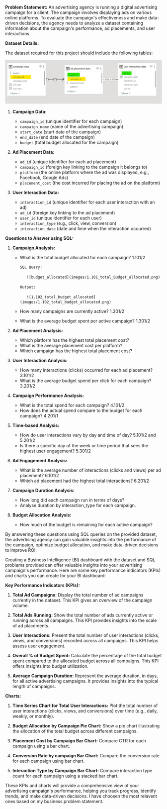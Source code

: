**Problem Statement:**
An advertising agency is running a digital advertising campaign for a client. The campaign involves displaying ads on various online platforms. To evaluate the campaign's effectiveness and make data-driven decisions, the agency needs to analyze a dataset containing information about the campaign's performance, ad placements, and user interactions.

**Dataset Details:**

The dataset required for this project should include the following tables:

![database_schema](Schema_Model_view.jpeg)

1. **Campaign Data:**
   - `campaign_id` (unique identifier for each campaign)
   - `campaign_name` (name of the advertising campaign)
   - `start_date` (start date of the campaign)
   - `end_date` (end date of the campaign)
   - `budget` (total budget allocated for the campaign)

2. **Ad Placement Data:**
   - `ad_id` (unique identifier for each ad placement)
   - `campaign_id` (foreign key linking to the campaign it belongs to)
   - `platform` (the online platform where the ad was displayed, e.g., Facebook, Google Ads)
   - `placement_cost` (the cost incurred for placing the ad on the platform)

3. **User Interaction Data:**
   - `interaction_id` (unique identifier for each user interaction with an ad)
   - `ad_id` (foreign key linking to the ad placement)
   - `user_id` (unique identifier for each user)
   - `interaction_type` (e.g., click, view, conversion)
   - `interaction_date` (date and time when the interaction occurred)

**Questions to Answer using SQL:**

1. **Campaign Analysis:**
   - What is the total budget allocated for each campaign? 1.101/2
         
         SQL Query:
            
            ![budget_allocated](images/1.101_total_Budget_allocated.png) 
         
         Output: 
            
            ![1.102_total_budget_allocated](images/1.102_total_budget_allocated.png)

   - How many campaigns are currently active? 1.201/2
   - What is the average budget spent per active campaign? 1.301/2
   
2. **Ad Placement Analysis:**
   - Which platform has the highest total placement cost?
   - What is the average placement cost per platform?
   - Which campaign has the highest total placement cost?

3. **User Interaction Analysis:**
   - How many interactions (clicks) occurred for each ad placement? 3.101/2
   - What is the average budget spend per click for each campaign? 3.201/2

4. **Campaign Performance Analysis:**
   - What is the total spend for each campaign? 4.101/2
   - How does the actual spend compare to the budget for each campaign? 4.201/1

5. **Time-based Analysis:**
   - How do user interactions vary by day and time of day?  5.101/2 and 5.201/2
   - Is there a specific day of the week or time period that sees the highest user engagement? 5.301/2
   
6. **Ad Engagement Analysis:**
   - What is the average number of interactions (clicks and views) per ad placement? 6.101/2
   - Which ad placement had the highest total interactions? 6.201/2

7. **Campaign Duration Analysis:**
   - How long did each campaign run in terms of days?
   - Analyse duration by interaction_type for each campaign.

8. **Budget Allocation Analysis:**
   - How much of the budget is remaining for each active campaign?

   

By answering these questions using SQL queries on the provided dataset, the advertising agency can gain valuable insights into the performance of the campaign, optimize budget allocation, and make data-driven decisions to improve ROI.


Creating a Business Intelligence (BI) dashboard with the dataset and SQL problems provided can offer valuable insights into your advertising campaign's performance. Here are some key performance indicators (KPIs) and charts you can create for your BI dashboard:

**Key Performance Indicators (KPIs):**

1. **Total Ad Campaigns:** Display the total number of ad campaigns currently in the dataset. This KPI gives an overview of the campaign volume.

2. **Total Ads Running:** Show the total number of ads currently active or running across all campaigns. This KPI provides insights into the scale of ad placements.

3. **User Interactions:** Present the total number of user interactions (clicks, views, and conversions) recorded across all campaigns. This KPI helps assess user engagement.

4. **Overall % of Budget Spent:** Calculate the percentage of the total budget spent compared to the allocated budget across all campaigns. This KPI offers insights into budget utilization.

5. **Average Campaign Duration:** Represent the average duration, in days, for all active advertising campaigns. It provides insights into the typical length of campaigns.


**Charts:**

1. **Time Series Chart for Total User Interactions:** Plot the total number of user interactions (clicks, views, and conversions) over time (e.g., daily, weekly, or monthly).

2. **Budget Allocation by Campaign Pie Chart:** Show a pie chart illustrating the allocation of the total budget across different campaigns.

3. **Placement Cost by Campaign Bar Chart:** Compare CTR for each campaign using a bar chart.

4. **Conversion Rate by campaign Bar Chart:** Compare the conversion rate for each campaign using bar chart.

5. **Interaction Type by Campaign Bar Chart:** Compare interaction type count for each campaign using a stacked bar chart.


These KPIs and charts will provide a comprehensive view of your advertising campaign's performance, helping you track progress, identify trends, and make data-driven decisions. I have choosen the most relavent ones based on my business problem statement.

